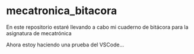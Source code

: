# mecatronica_bitacora
En este repositorio estaré llevando a cabo mi cuaderno de bitácora para la asignatura de mecatrónica

Ahora estoy haciendo una prueba del VSCode...
